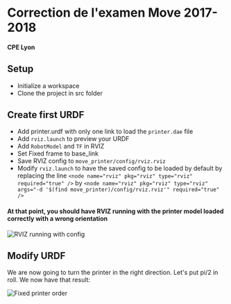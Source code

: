# Correction de l'examen Move 2017-2018
#### CPE Lyon

## Setup
- Initialize a workspace
- Clone the project in src folder

## Create first URDF
- Add printer.urdf with only one link to load the ```printer.dae``` file
- Add ```rviz.launch``` to preview your URDF
- Add ```RobotModel``` and ```TF``` in RVIZ
- Set Fixed frame to base_link
- Save RVIZ config to ```move_printer/config/rviz.rviz```
- Modify ```rviz.launch``` to have the saved config to be loaded by default by replacing the line
```<node name="rviz" pkg="rviz" type="rviz" required="true" />``` by
```<node name="rviz" pkg="rviz" type="rviz" args="-d '$(find move_printer)/config/rviz.rviz'" required="true" />```

#### At that point, you should have RVIZ running with the printer model loaded correctly with a wrong orientation

![RVIZ running with config](screenshots/rviz_config.png)

## Modify URDF

We are now going to turn the printer in the right direction. Let's put pi/2 in roll. We now have that result:

![Fixed printer order](screenshots/printer_roll_modified.png)

